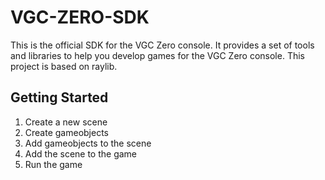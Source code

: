 # VGC-ZERO-SDK

This is the official SDK for the VGC Zero console. It provides a set of tools and libraries to help you develop games for the VGC Zero console. This project is based on raylib.

## Getting Started

 1. Create a new scene
 2. Create gameobjects
 3. Add gameobjects to the scene
 4. Add the scene to the game
 5. Run the game